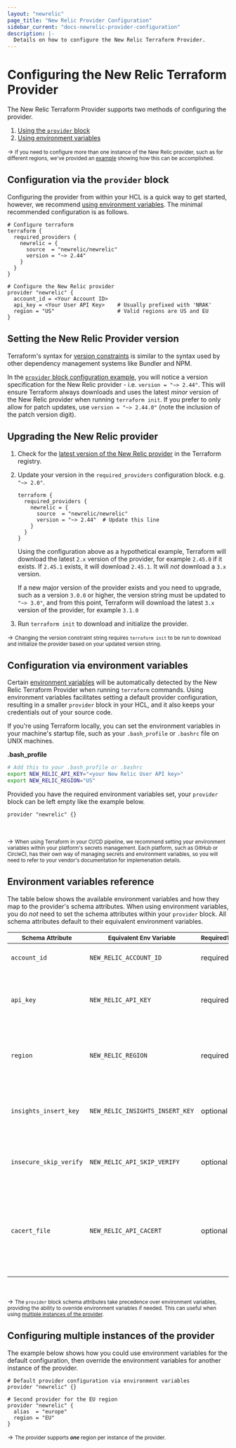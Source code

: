 ```yaml
---
layout: "newrelic"
page_title: "New Relic Provider Configuration"
sidebar_current: "docs-newrelic-provider-configuration"
description: |-
  Details on how to configure the New Relic Terraform Provider.
---
```


# Configuring the New Relic Terraform Provider

The New Relic Terraform Provider supports two methods of configuring the provider.

1. [Using the `provider` block](#configuration-via-the-provider-block)
2. [Using environment variables](#configuration-via-environment-variables)

-> <small>If you need to configure more than one instance of the New Relic provider, such as for different regions, we've provided an [example](#configuring-multiple-instances-of-the-provider) showing how this can be accomplished.</small>

## Configuration via the `provider` block

Configuring the provider from within your HCL is a quick way to get started, however, we recommend [using environment variables](#configuration-via-environment-variables). The minimal recommended configuration is as follows.


```hcl
# Configure terraform
terraform {
  required_providers {
    newrelic = {
      source  = "newrelic/newrelic"
      version = "~> 2.44"
    }
  }
}

# Configure the New Relic provider
provider "newrelic" {
  account_id = <Your Account ID>
  api_key = <Your User API Key>    # Usually prefixed with 'NRAK'
  region = "US"                    # Valid regions are US and EU
}
```

## Setting the New Relic Provider version

Terraform's syntax for [version constraints](https://www.terraform.io/language/expressions/version-constraints#version-constraint-syntax) is similar to the syntax used by other dependency management systems like Bundler and NPM.

In the [`provider` block configuration example](#configuration-via-the-provider-block), you will notice a version specification for the New Relic provider - i.e. `version = "~> 2.44"`. This will ensure Terraform always downloads and uses the latest *minor* version of the New Relic provider when running `terraform init`. If you prefer to only allow for patch updates, use `version = "~> 2.44.0"` (note the inclusion of the patch version digit).


## Upgrading the New Relic provider

1. Check for the [latest version of the New Relic provider](https://registry.terraform.io/providers/newrelic/newrelic/latest) in the Terraform registry.
2. Update your version in the `required_providers` configuration block. e.g. `"~> 2.0"`.
    ```hcl
    terraform {
      required_providers {
        newrelic = {
          source  = "newrelic/newrelic"
          version = "~> 2.44"  # Update this line
        }
      }
    }
    ```
    Using the configuration above as a hypothetical example, Terraform will download the latest `2.x` version of the provider, for example `2.45.0` if it exists. If `2.45.1` exists, it will download `2.45.1`. It will *not* download a `3.x` version.

    If a new major version of the provider exists and you need to upgrade, such as a version `3.0.0` or higher, the version string must be updated to `"~> 3.0"`, and from this point, Terraform will download the latest `3.x` version of the provider, for example `3.1.0`

3. Run `terraform init` to download and initialize the provider.

-> <small>Changing the version constraint string requires `terraform init` to be run to download and initialize the provider based on your updated version string.</small>


## Configuration via environment variables

Certain [environment variables](#environment-variables-reference) will be automatically detected by the New Relic Terraform Provider when running `terraform` commands. Using environment variables facilitates setting a default provider configuration, resulting in a smaller `provider` block in your HCL, and it also keeps your credentials out of your source code.

If you're using Terraform locally, you can set the environment variables in your machine's startup file, such as your `.bash_profile` or `.bashrc` file on UNIX machines.

**.bash_profile**

```bash
# Add this to your .bash_profile or .bashrc
export NEW_RELIC_API_KEY="<your New Relic User API key>"
export NEW_RELIC_REGION="US"
```

Provided you have the required environment variables set, your `provider` block can be left empty like the example below.

```hcl
provider "newrelic" {}
```

<br>

-> <small>When using Terraform in your CI/CD pipeline, we recommend setting your environment variables within your platform's secrets management. Each platform, such as GitHub or CircleCI, has their own way of managing secrets and environment variables, so you will need to refer to your vendor's documentation for implemenation details.</small>


## Environment variables reference

The table below shows the available environment variables and how they map to the provider's schema attributes. When using environment variables, you do *not* need to set the schema attributes within your `provider` block. All schema attributes default to their equivalent environment variables.

| <small>Schema Attribute</small> | <small>Equivalent Env Variable</small> | <small>Required?</small> | <small>Default</small> | <small>Description</small>                                                                   |
| ------------------------------- | -------------------------------------- | ------------------------ | ---------------------- | -------------------------------------------------------------------------------------------- |
| `account_id`                    | `NEW_RELIC_ACCOUNT_ID`                 | required                 | `null`                 | Your New Relic [account ID].                                                                 |
| `api_key`                       | `NEW_RELIC_API_KEY`                    | required                 | `null`                 | Your New Relic [User API key] \(usually prefixed with `NRAK`).                                     |
| `region`                        | `NEW_RELIC_REGION`                     | required                 | `null`                 | Your New Relic account's [data center region] \(`US` or `EU`).                               |
| `insights_insert_key`           | `NEW_RELIC_INSIGHTS_INSERT_KEY`        | optional                 | `null`                 | Your [Insights insert API key] for Insights events.                                          |
| `insecure_skip_verify`          | `NEW_RELIC_API_SKIP_VERIFY`            | optional                 | `null`                 | Whether or not to trust self-signed SSL certificates.                                        |
| `cacert_file`                   | `NEW_RELIC_API_CACERT`                 | optional                 | `null`                 | A path to a PEM-encoded certificate authority used to verify the remote agent's certificate. |

<br>

-> <small>The `provider` block schema attributes take precedence over environment variables, providing the ability to override environment variables if needed. This can useful when using [multiple instances of the provider](#configuring-multiple-instances-of-the-provider).</small>


## Configuring multiple instances of the provider

The example below shows how you could use environment variables for the default configuration, then override the environment variables for another instance of the provider.

```hcl
# Default provider configuration via environment variables
provider "newrelic" {}

# Second provider for the EU region
provider "newrelic" {
  alias  = "europe"
  region = "EU"
}
```

-> <small>The provider supports ***one*** region per instance of the provider.</small>

[account ID]: https://docs.newrelic.com/docs/accounts/install-new-relic/account-setup/account-id
[User API key]: https://docs.newrelic.com/docs/apis/get-started/intro-apis/types-new-relic-api-keys#user-api-key
[data center region]: https://docs.newrelic.com/docs/using-new-relic/welcome-new-relic/get-started/our-eu-us-region-data-centers
[Insights query API key]: https://docs.newrelic.com/docs/insights/insights-api/get-data/query-insights-event-data-api
[Insights insert API key]: https://docs.newrelic.com/docs/insights/insights-data-sources/custom-data/introduction-event-api#register
